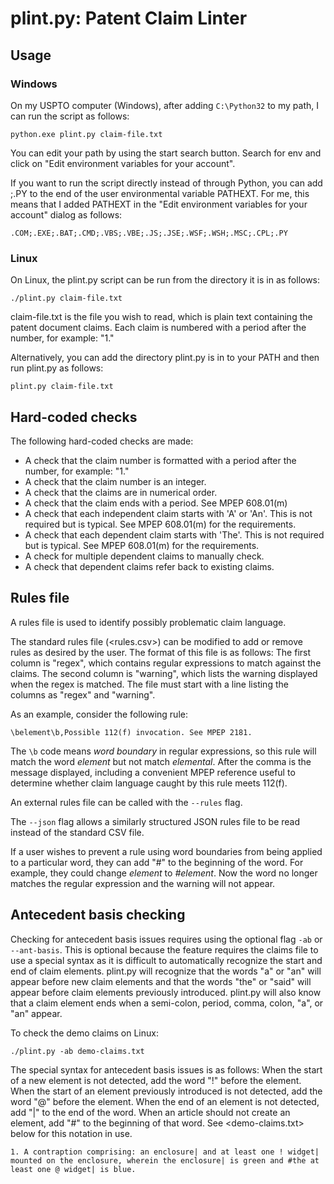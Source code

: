 # plint.py: Patent Claim Linter

## Usage

### Windows

On my USPTO computer (Windows), after adding `C:\Python32` to my path, I can run the script as follows:

    python.exe plint.py claim-file.txt

You can edit your path by using the start search button. Search for env and click on "Edit environment variables for your account".

If you want to run the script directly instead of through Python, you can add ;.PY to the end of the user environmental variable PATHEXT. For me, this means that I added PATHEXT in the "Edit environment variables for your account" dialog as follows:

    .COM;.EXE;.BAT;.CMD;.VBS;.VBE;.JS;.JSE;.WSF;.WSH;.MSC;.CPL;.PY

### Linux

On Linux, the plint.py script can be run from the directory it is in as follows:

    ./plint.py claim-file.txt

claim-file.txt is the file you wish to read, which is plain text containing the patent document claims. Each claim is numbered with a period after the number, for example: "1."

Alternatively, you can add the directory plint.py is in to your PATH and then run plint.py as follows:

    plint.py claim-file.txt

## Hard-coded checks

The following hard-coded checks are made:

- A check that the claim number is formatted with a period after the number, for example: "1."
- A check that the claim number is an integer.
- A check that the claims are in numerical order.
- A check that the claim ends with a period. See MPEP 608.01(m)
- A check that each independent claim starts with 'A' or 'An'. This is not required but is typical. See MPEP 608.01(m) for the requirements.
- A check that each dependent claim starts with 'The'. This is not required but is typical. See MPEP 608.01(m) for the requirements.
- A check for multiple dependent claims to manually check.
- A check that dependent claims refer back to existing claims.

## Rules file

A rules file is used to identify possibly problematic claim language.

The standard rules file (<rules.csv>) can be modified to add or remove rules as desired by the user. The format of this file is as follows: The first column is "regex", which contains regular expressions to match against the claims. The second column is "warning", which lists the warning displayed when the regex is matched. The file must start with a line listing the columns as "regex" and "warning".

As an example, consider the following rule:

    \belement\b,Possible 112(f) invocation. See MPEP 2181.

The `\b` code means *word boundary* in regular expressions, so this rule will match the word *element* but not match *elemental*. After the comma is the message displayed, including a convenient MPEP reference useful to determine whether claim language caught by this rule meets 112(f).

An external rules file can be called with the `--rules` flag.

The `--json` flag allows a similarly structured JSON rules file to be read instead of the standard CSV file.

If a user wishes to prevent a rule using word boundaries from being applied to a particular word, they can add "#" to the beginning of the word. For example, they could change *element* to *#element*. Now the word no longer matches the regular expression and the warning will not appear.

## Antecedent basis checking

Checking for antecedent basis issues requires using the optional flag `-ab` or `--ant-basis`. This is optional because the feature requires the claims file to use a special syntax as it is difficult to automatically recognize the start and end of claim elements. plint.py will recognize that the words "a" or "an" will appear before new claim elements and that the words "the" or "said" will appear before claim elements previously introduced. plint.py will also know that a claim element ends when a semi-colon, period, comma, colon, "a", or "an" appear.

To check the demo claims on Linux:

    ./plint.py -ab demo-claims.txt

The special syntax for antecedent basis issues is as follows: When the start of a new element is not detected, add the word "!" before the element. When the start of an element previously introduced is not detected, add the word "@" before the element. When the end of an element is not detected, add "|" to the end of the word. When an article should not create an element, add "#" to the beginning of that word. See <demo-claims.txt> below for this notation in use.

    1. A contraption comprising: an enclosure| and at least one ! widget| mounted on the enclosure, wherein the enclosure| is green and #the at least one @ widget| is blue.
